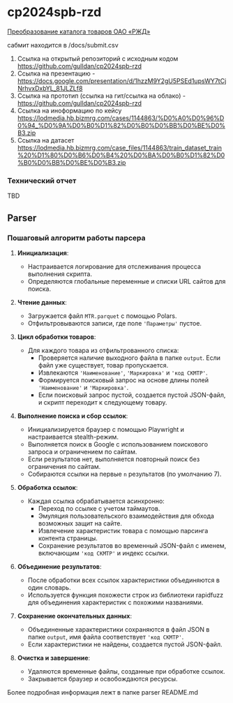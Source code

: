 # cp2024spb-rzd

[Преобразование каталога товаров ОАО «РЖД»](https://lk.hacks-ai.ru/event/1077380/case)

сабмит находится в /docs/submit.csv

1.	Ссылка на открытый репозиторий с исходным кодом https://github.com/gulldan/cp2024spb-rzd
2.	Ссылка на презентацию - https://docs.google.com/presentation/d/1hzzM9Y2gU5PSEd1upsWY7tCjNrhvxDxbYL_81JLZLf8 
3.	Ссылка на прототип (ссылка на гит/ссылка на облако) - https://github.com/gulldan/cp2024spb-rzd 
4.  Ссылка на иноформацию по кейсу https://lodmedia.hb.bizmrg.com/cases/1144863/%D0%A0%D0%96%D0%94_%D0%9A%D0%B0%D1%82%D0%B0%D0%BB%D0%BE%D0%B3.zip
5.	Ссылка на датасет https://lodmedia.hb.bizmrg.com/case_files/1144863/train_dataset_train%20%D1%80%D0%B6%D0%B4%20%D0%BA%D0%B0%D1%82%D0%B0%D0%BB%D0%BE%D0%B3.zip

### Технический отчет

TBD

## Parser

### **Пошаговый алгоритм работы парсера**

1. **Инициализация**:

   - Настраивается логирование для отслеживания процесса выполнения скрипта.
   - Определяются глобальные переменные и списки URL сайтов для поиска.

2. **Чтение данных**:

   - Загружается файл `MTR.parquet` с помощью Polars.
   - Отфильтровываются записи, где поле `'Параметры'` пустое.

3. **Цикл обработки товаров**:

   - Для каждого товара из отфильтрованного списка:
     - Проверяется наличие выходного файла в папке `output`. Если файл уже существует, товар пропускается.
     - Извлекаются `'Наименование'`, `'Маркировка'` и `'код СКМТР'`.
     - Формируется поисковый запрос на основе длины полей `'Наименование'` и `'Маркировка'`.
     - Если поисковый запрос пустой, создается пустой JSON-файл, и скрипт переходит к следующему товару.

4. **Выполнение поиска и сбор ссылок**:

   - Инициализируется браузер с помощью Playwright и настраивается stealth-режим.
   - Выполняется поиск в Google с использованием поискового запроса и ограничением по сайтам.
   - Если результатов нет, выполняется повторный поиск без ограничения по сайтам.
   - Собираются ссылки на первые `n` результатов (по умолчанию 7).

5. **Обработка ссылок**:

   - Каждая ссылка обрабатывается асинхронно:
     - Переход по ссылке с учетом таймаутов.
     - Эмуляция пользовательского взаимодействия для обхода возможных защит на сайте.
     - Извлечение характеристик товара с помощью парсинга контента страницы.
     - Сохранение результатов во временный JSON-файл с именем, включающим `'код СКМТР'` и индекс ссылки.

6. **Объединение результатов**:

   - После обработки всех ссылок характеристики объединяются в один словарь.
   - Используется функция похожести строк из библиотеки rapidfuzz для объединения характеристик с похожими названиями.

7. **Сохранение окончательных данных**:

   - Объединенные характеристики сохраняются в файл JSON в папке `output`, имя файла соответствует `'код СКМТР'`.
   - Если характеристики не найдены, создается пустой JSON-файл.

8. **Очистка и завершение**:

   - Удаляются временные файлы, созданные при обработке ссылок.
   - Закрывается браузер и освобождаются ресурсы.

Более подробная информация лежт в папке parser README.md